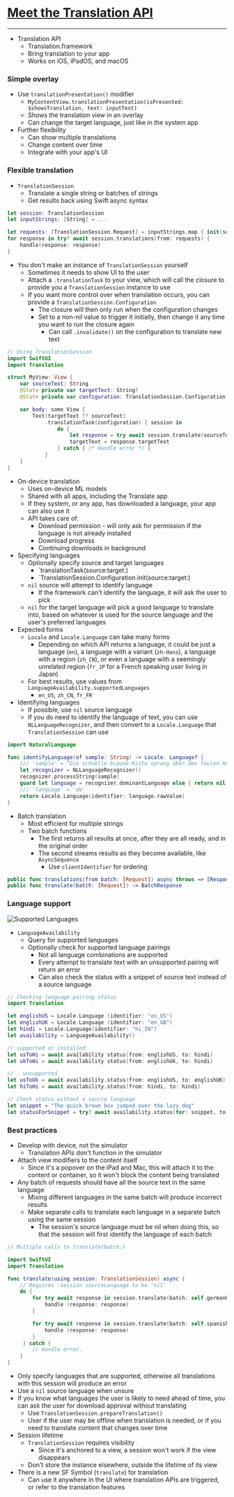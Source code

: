# [**Meet the Translation API**](https://developer.apple.com/videos/play/wwdc2024/10117/)

---

* Translation API
    * Translation.framework
    * Bring translation to your app
    * Works on iOS, iPadOS, and macOS

### **Simple overlay**

* Use `translationPresentation()` modifier
    * `MyContentView.translationPresentation(isPresented: $showsTranslation, text: inputText)`
    * Shows the translation view in an overlay
    * Can change the target language, just like in the system app
* Further flexibility
    * Can show multiple translations
    * Change content over time
    * Integrate with your app's UI

### **Flexible translation**

* `TranslationSession`
    * Translate a single string or batches of strings
    * Get results back using Swift async syntax

```swift
let session: TranslationSession
let inputStrings: [String] = ...

let requests: [TranslationSession.Request] = inputStrings.map { init(sourceText: $0) }
for response in try? await session.translations(from: requests) {
    handle(response: response)
}
```

* You don't make an instance of `TranslationSession` yourself
    * Sometimes it needs to show UI to the user
    * Attach a `.translationTask` to your view, which will call the closure to provide you a `TranslationSession` instance to use
    * If you want more control over when translation occurs, you can provide a `TranslationSession.Configuration`
        * The closure will then only run when the configuration changes
        * Set to a non-nil value to trigger it initially, then change it any time you want to run the closure again
            * Can call `.invalidate()` on the configuration to translate new text

```swift
// Using TranslationSession
import SwiftUI
import Translation

struct MyView: View {
    var sourceText: String
    @State private var targetText: String?
    @State private var configuration: TranslationSession.Configuration?

    var body: some View {
        Text(targetText ?? sourceText)
            .translationTask(configuration) { session in
                do {
                    let response = try await session.translate(sourceText)
                    targetText = response.targetText
                } catch { /* Handle error */ }
            }
    }
}
```

* On-device translation
    * Uses on-device ML models
    * Shared with all apps, including the Translate app
    * If they system, or any app, has downloaded a language, your app can also use it
    * API takes care of:
        * Download permission - will only ask for permission if the language is not already installed
        * Download progress
        * Continuing downloads in background
* Specifying languages
    * Optionally specify source and target languages
        * `translationTask(source:target:)
        * `TranslationSession.Configuration.init(source:target:)
    * `nil` source will attempt to identify language
        * If the framework can't identify the language, it will ask the user to pick
    * `nil` for the target language will pick a good language to translate into, based on whatever is used for the source language and the user's preferred languages
* Expected forms
    * `Locale` and `Locale.Language` can take many forms
        * Depending on which API returns a language, it could be just a language (`en`), a language with a variant (`zh-Hans`), a language with a region (`zh_CN`), or even a language with a seemingly unrelated region (`fr_JP` for a French speaking user living in Japan)
    * For best results, use values from `LanguageAvailability.supportedLanguages`
        * `en_US`, `zh_CN`, `fr_FR`
* Identifying languages
    * If possible, use `nil` source language
    * If you do need to identify the language of text, you can use `NLLanguageRecognizer`, and then convert to a `Locale.Language` that `TranslationSession` can use

```swift
import NaturalLanguage

func identifyLanguage(of sample: String) -> Locale. Language? {
    /// 'sample' = "Die schnelle braune Kiste sprang über den faulen Hund"
    let recognizer = NLLanguageRecognizer()
    recognizer.processString(sample)
    guard let language = recognizer.dominantLanguage else { return nil }
    /// 'language' = 'de'
    return Locale.Language(identifier: language.rawValue)
}
```

* Batch translation
    * Most efficient for multiple strings
    * Two batch functions
        * The first returns all results at once, after they are all ready, and in the original order
        * The second streams results as they become available, like `AsyncSequence`
            * Use `clientIdentifier` for ordering

```swift
public func translations(from batch: [Request]) async throws →> [Response]
public func translate(batch: [Request]) -> BatchResponse
```

### **Language support**

![Supported Languages](images/translation/supported.png)

* `LanguageAvailability`
    * Query for supported languages
    * Optionally check for supported language pairings
        * Not all language combinations are supported
        * Every attempt to translate text with an unsupported pairing will return an error
        * Can also check the status with a snippet of source text instead of a source language

```swift
// Checking language pairing status
import Translation

let englishUS = Locale.Language (identifier: "en_US")
let englishUK = Locale.Language (identifier: "en_GB")
let hindi = Locale.Language(identifier: "hi_IN")
let availability = LanguageAvailability()

// supported or installed
let usToHi = await availability status(from: englishUS, to: hindi)
let ukToHi = await availability status(from: englishUk, to: hindi)

// . unsupported
let usToUk = await availability.status(from: englishUS, to: englishUK)
let hiToHi = await availability.status(from: hindi, to: hindi)

// Check status without a source language
let snippet = "The quick brown box jumped over the lazy dog"
let statusForSnippet = try? await availability.status(for: snippet, to: hindi)
```

### **Best practices**

* Develop with device, not the simulator
    * Translation APIs don't function in the simulator
* Attach view modifiers to the content itself
    * Since it's a popover on the iPad and Mac, this will attach it to the content or container, so it won't block the content being translated
* Any batch of requests should have all the source text in the same language
    * Mixing different languages in the same batch will produce incorrect results
    * Make separate calls to translate each language in a separate batch using the same session
        * The session's source language must be nil when doing this, so that the session will first identify the language of each batch

```swift
// Multiple calls to translate(batch:)

import SwiftUI
import Translation

func translate(using session: TranslationSession) async {
    // Requires 'session sourceLanguage to be 'nil'
    do {
        for try await response in session.translate(batch: self.germanRequests) {
            handle (response: response)
        }

        for try await response in session.translate(batch: self.spanishRequests) {
            handle (response: response)
        }
     } catch {
        // Handle error.
    }
}
```

* Only specify languages that are supported, otherwise all translations with this session will produce an error
* Use a `nil` source language when unsure
* If you know what languages the user is likely to need ahead of time, you can ask the user for download approval without translating
    * Use `TranslationSession.prepareTranslation()`
    * User if the user may be offline when translation is needed, or if you need to translate content that changes over time
* Session lifetime
    * `TranslationSession` requires visibility
        * Since it's anchored to a view, a session won't work if the view disappears
    * Don't store the instance elsewhere, outside the lifetime of its view
* There is a new SF Symbol (`translate`) for translation
    * Can use it anywhere in the UI where translation APIs are triggered, or refer to the translation features
